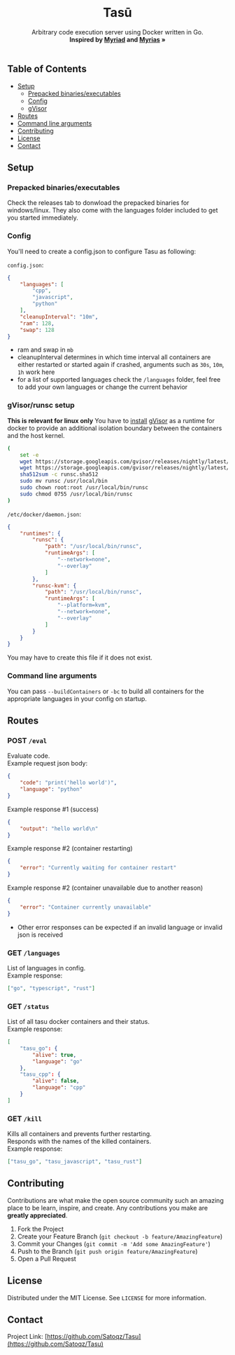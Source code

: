 <br />
<p align="center">
  <a href="https://github.com/github_username/repo_name">
    <!-- <img src="images/logo.png" alt="Logo" width="80" height="80"> !-->
  </a>

  <h1 align="center">Tasū</h1>

  <p align="center">
    Arbitrary code execution server using Docker written in Go.
    <br />
    <strong>
		Inspired by
		<a href="https://github.com/1Computer1/Myriad#readme">Myriad</a>
		and
		<a href="https://github.com/iCrawl/Myrias#readme">Myrias</a>
		»
	</strong>
    <br />
    <br />
  </p>
</p>


## Table of Contents

* [Setup](#setup)
  * [Prepacked binaries/executables](#prepacked-binaries/executables)
  * [Config](#config)
  * [gVisor](#gvisor)
* [Routes](#routes)
* [Command line arguments](#command-line-arguments)
* [Contributing](#contributing)
* [License](#license)
* [Contact](#contact)

## Setup

### Prepacked binaries/executables
Check the releases tab to donwload the prepacked binaries for windows/linux. They also come with the languages folder included to get you started immediately.

### Config
You'll need to create a config.json to configure Tasu as following:

`config.json`:
```json
{
	"languages": [
		"cpp",
		"javascript",
		"python"
	],
	"cleanupInterval": "10m",
	"ram": 128,
	"swap": 128
}
```

- ram and swap in `mb`
- cleanupInterval determines in which time interval all containers are either restarted or started again if crashed, arguments such as `30s`, `10m`, `1h` work here
- for a list of supported languages check the `/languages` folder, feel free to add your own languages or change the current behavior

### gVisor/runsc setup
**This is relevant for linux only**
You have to [install](https://gvisor.dev/docs/user_guide/docker/) [gVisor](https://github.com/google/gvisor) as a runtime for docker to provide an additional isolation boundary between the containers and the host kernel.

```sh
(
    set -e 
    wget https://storage.googleapis.com/gvisor/releases/nightly/latest/runsc
    wget https://storage.googleapis.com/gvisor/releases/nightly/latest/runsc.sha512
    sha512sum -c runsc.sha512
    sudo mv runsc /usr/local/bin
    sudo chown root:root /usr/local/bin/runsc
    sudo chmod 0755 /usr/local/bin/runsc
)
```

`/etc/docker/daemon.json`:
```json
{
    "runtimes": {
        "runsc": {
            "path": "/usr/local/bin/runsc",
            "runtimeArgs": [
                "--network=none",
                "--overlay"
            ]
        },
        "runsc-kvm": {
            "path": "/usr/local/bin/runsc",
            "runtimeArgs": [
                "--platform=kvm",
                "--network=none",
                "--overlay"
            ]
        }
    }
}
```
You may have to create this file if it does not exist.

### Command line arguments
You can pass `--buildContainers` or `-bc` to build all containers for the appropriate languages in your config on startup.

## Routes

### POST `/eval`
Evaluate code.<br>
Example request json body:<br>
```json
{
	"code": "print('hello world')",
	"language": "python"
}
```
Example response #1 (success)
```json
{
	"output": "hello world\n"
}
```
Example response #2 (container restarting)
```json
{
	"error": "Currently waiting for container restart"
}
```
Example response #2 (container unavailable due to another reason)
```json
{
	"error": "Container currently unavailable"
}
```
- Other error responses can be expected if an invalid language or invalid json is received
### GET `/languages`
List of languages in config.<br>
Example response:
```json
["go", "typescript", "rust"]
```

### GET `/status`
List of all tasu docker containers and their status.<br>
Example response:
```json
[
	"tasu_go": {
		"alive": true,
		"language": "go"
	},
	"tasu_cpp": {
		"alive": false,
		"language": "cpp"
	}
]
```

### GET `/kill`
Kills all containers and prevents further restarting.<br>
Responds with the names of the killed containers.<br>
Example response:
```json
["tasu_go", "tasu_javascript", "tasu_rust"]
```
## Contributing
Contributions are what make the open source community such an amazing place to be learn, inspire, and create. Any contributions you make are **greatly appreciated**.

1. Fork the Project
2. Create your Feature Branch (`git checkout -b feature/AmazingFeature`)
3. Commit your Changes (`git commit -m 'Add some AmazingFeature'`)
4. Push to the Branch (`git push origin feature/AmazingFeature`)
5. Open a Pull Request

## License
Distributed under the MIT License. See `LICENSE` for more information.

## Contact
Project Link: [https://github.com/Satoqz/Tasu](https://github.com/Satoqz/Tasu)

